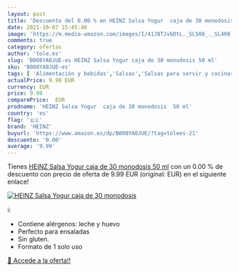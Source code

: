 ```yaml
---
layout: post
title: 'Descuento del 0.00 % en HEINZ Salsa Yogur  caja de 30 monodosis '
date: 2021-10-07 15:45:40
image: 'https://m.media-amazon.com/images/I/41JBTJvbDtL._SL500_._SL400_.jpg'
comments: true
category: ofertas
author: 'tole.es'
slug: 'B008YA0JUE-es HEINZ Salsa Yogur caja de 30 monodosis 50 ml'
sku: 'B008YA0JUE-es'
tags: [ 'Alimentación y bebidas','Salsas','Salsas para servir y cocinar','heinz','yogur', ]
actualPrice: 9.99 EUR
currency: EUR
price: 9.99
comparePrice:  EUR
prodname: 'HEINZ Salsa Yogur  caja de 30 monodosis  50 ml'
country: 'es'
flag: '🇪🇸'
brand: 'HEINZ'
buyurl: 'https://www.amazon.es/dp/B008YA0JUE/?tag=tolees-21'
descuento: '0.00'
average: '9.99'
---
```


Tienes [HEINZ Salsa Yogur  caja de 30 monodosis  50 ml](https://www.amazon.es/dp/B008YA0JUE/?tag=tolees-21) con un 0.00 % de descuento con precio de oferta de 9.99 EUR (original:  EUR) en el siguiente enlace!

[![HEINZ Salsa Yogur  caja de 30 monodosis ](https://m.media-amazon.com/images/I/41JBTJvbDtL._SL500_._SL400_.jpg)](https://www.amazon.es/dp/B008YA0JUE/?tag=tolees-21)

ℹ️:

- Contiene alérgenos: leche y huevo
- Perfecto para ensaladas
- Sin gluten.
- Formato de 1 solo uso

[🛒 Accede a la oferta!!](https://www.amazon.es/dp/B008YA0JUE/?tag=tolees-21)
